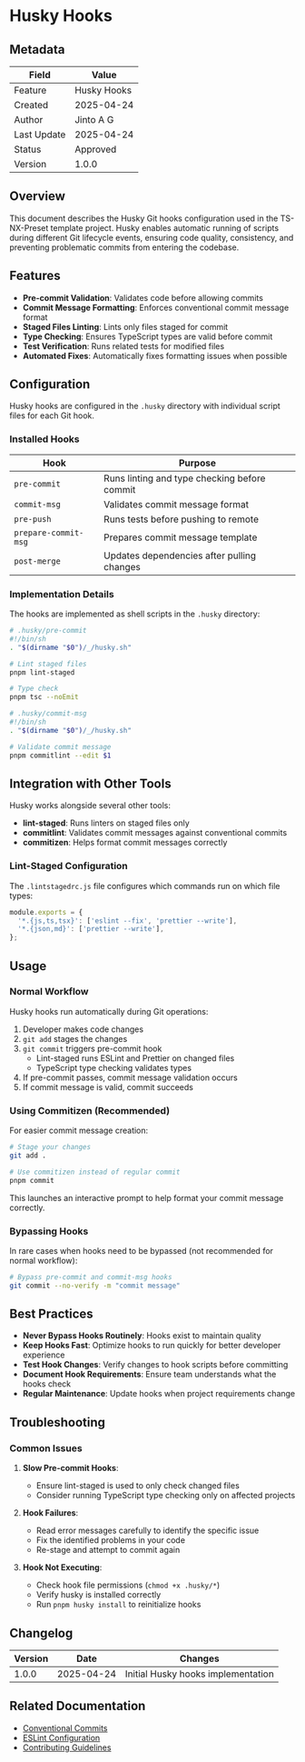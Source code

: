 # Husky Hooks

## Metadata

| Field       | Value       |
| ----------- | ----------- |
| Feature     | Husky Hooks |
| Created     | 2025-04-24  |
| Author      | Jinto A G   |
| Last Update | 2025-04-24  |
| Status      | Approved    |
| Version     | 1.0.0       |

## Overview

This document describes the Husky Git hooks configuration used in the TS-NX-Preset template project. Husky enables automatic running of scripts during different Git lifecycle events, ensuring code quality, consistency, and preventing problematic commits from entering the codebase.

## Features

- **Pre-commit Validation**: Validates code before allowing commits
- **Commit Message Formatting**: Enforces conventional commit message format
- **Staged Files Linting**: Lints only files staged for commit
- **Type Checking**: Ensures TypeScript types are valid before commit
- **Test Verification**: Runs related tests for modified files
- **Automated Fixes**: Automatically fixes formatting issues when possible

## Configuration

Husky hooks are configured in the `.husky` directory with individual script files for each Git hook.

### Installed Hooks

| Hook                 | Purpose                                      |
| -------------------- | -------------------------------------------- |
| `pre-commit`         | Runs linting and type checking before commit |
| `commit-msg`         | Validates commit message format              |
| `pre-push`           | Runs tests before pushing to remote          |
| `prepare-commit-msg` | Prepares commit message template             |
| `post-merge`         | Updates dependencies after pulling changes   |

### Implementation Details

The hooks are implemented as shell scripts in the `.husky` directory:

```bash
# .husky/pre-commit
#!/bin/sh
. "$(dirname "$0")/_/husky.sh"

# Lint staged files
pnpm lint-staged

# Type check
pnpm tsc --noEmit
```

```bash
# .husky/commit-msg
#!/bin/sh
. "$(dirname "$0")/_/husky.sh"

# Validate commit message
pnpm commitlint --edit $1
```

## Integration with Other Tools

Husky works alongside several other tools:

- **lint-staged**: Runs linters on staged files only
- **commitlint**: Validates commit messages against conventional commits
- **commitizen**: Helps format commit messages correctly

### Lint-Staged Configuration

The `.lintstagedrc.js` file configures which commands run on which file types:

```javascript
module.exports = {
  '*.{js,ts,tsx}': ['eslint --fix', 'prettier --write'],
  '*.{json,md}': ['prettier --write'],
};
```

## Usage

### Normal Workflow

Husky hooks run automatically during Git operations:

1. Developer makes code changes
2. `git add` stages the changes
3. `git commit` triggers pre-commit hook
   - Lint-staged runs ESLint and Prettier on changed files
   - TypeScript type checking validates types
4. If pre-commit passes, commit message validation occurs
5. If commit message is valid, commit succeeds

### Using Commitizen (Recommended)

For easier commit message creation:

```bash
# Stage your changes
git add .

# Use commitizen instead of regular commit
pnpm commit
```

This launches an interactive prompt to help format your commit message correctly.

### Bypassing Hooks

In rare cases when hooks need to be bypassed (not recommended for normal workflow):

```bash
# Bypass pre-commit and commit-msg hooks
git commit --no-verify -m "commit message"
```

## Best Practices

- **Never Bypass Hooks Routinely**: Hooks exist to maintain quality
- **Keep Hooks Fast**: Optimize hooks to run quickly for better developer experience
- **Test Hook Changes**: Verify changes to hook scripts before committing
- **Document Hook Requirements**: Ensure team understands what the hooks check
- **Regular Maintenance**: Update hooks when project requirements change

## Troubleshooting

### Common Issues

1. **Slow Pre-commit Hooks**:

   - Ensure lint-staged is used to only check changed files
   - Consider running TypeScript type checking only on affected projects

2. **Hook Failures**:

   - Read error messages carefully to identify the specific issue
   - Fix the identified problems in your code
   - Re-stage and attempt to commit again

3. **Hook Not Executing**:
   - Check hook file permissions (`chmod +x .husky/*`)
   - Verify husky is installed correctly
   - Run `pnpm husky install` to reinitialize hooks

## Changelog

| Version | Date       | Changes                            |
| ------- | ---------- | ---------------------------------- |
| 1.0.0   | 2025-04-24 | Initial Husky hooks implementation |

## Related Documentation

- [Conventional Commits](./conventional-commits.md)
- [ESLint Configuration](./eslint-configuration.md)
- [Contributing Guidelines](../guidelines/contributing.md)
